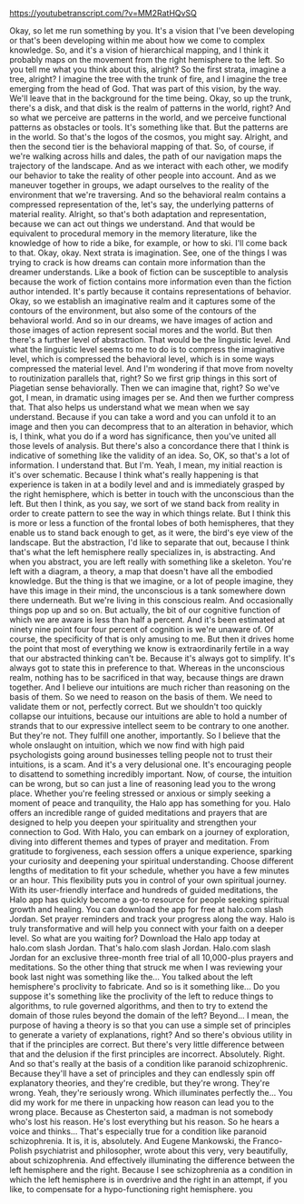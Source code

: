 https://youtubetranscript.com/?v=MM2RatHQvSQ

 Okay, so let me run something by you. It's a vision that I've been developing or that's been developing within me about how we come to complex knowledge. So, and it's a vision of hierarchical mapping, and I think it probably maps on the movement from the right hemisphere to the left. So you tell me what you think about this, alright? So the first strata, imagine a tree, alright? I imagine the tree with the trunk of fire, and I imagine the tree emerging from the head of God. That was part of this vision, by the way. We'll leave that in the background for the time being. Okay, so up the trunk, there's a disk, and that disk is the realm of patterns in the world, right? And so what we perceive are patterns in the world, and we perceive functional patterns as obstacles or tools. It's something like that. But the patterns are in the world. So that's the logos of the cosmos, you might say. Alright, and then the second tier is the behavioral mapping of that. So, of course, if we're walking across hills and dales, the path of our navigation maps the trajectory of the landscape. And as we interact with each other, we modify our behavior to take the reality of other people into account. And as we maneuver together in groups, we adapt ourselves to the reality of the environment that we're traversing. And so the behavioral realm contains a compressed representation of the, let's say, the underlying patterns of material reality. Alright, so that's both adaptation and representation, because we can act out things we understand. And that would be equivalent to procedural memory in the memory literature, like the knowledge of how to ride a bike, for example, or how to ski. I'll come back to that. Okay, okay. Next strata is imagination. See, one of the things I was trying to crack is how dreams can contain more information than the dreamer understands. Like a book of fiction can be susceptible to analysis because the work of fiction contains more information even than the fiction author intended. It's partly because it contains representations of behavior. Okay, so we establish an imaginative realm and it captures some of the contours of the environment, but also some of the contours of the behavioral world. And so in our dreams, we have images of action and those images of action represent social mores and the world. But then there's a further level of abstraction. That would be the linguistic level. And what the linguistic level seems to me to do is to compress the imaginative level, which is compressed the behavioral level, which is in some ways compressed the material level. And I'm wondering if that move from novelty to routinization parallels that, right? So we first grip things in this sort of Piagetian sense behaviorally. Then we can imagine that, right? So we've got, I mean, in dramatic using images per se. And then we further compress that. That also helps us understand what we mean when we say understand. Because if you can take a word and you can unfold it to an image and then you can decompress that to an alteration in behavior, which is, I think, what you do if a word has significance, then you've united all those levels of analysis. But there's also a concordance there that I think is indicative of something like the validity of an idea. So, OK, so that's a lot of information. I understand that. But I'm. Yeah, I mean, my initial reaction is it's over schematic. Because I think what's really happening is that experience is taken in at a bodily level and and is immediately grasped by the right hemisphere, which is better in touch with the unconscious than the left. But then I think, as you say, we sort of we stand back from reality in order to create pattern to see the way in which things relate. But I think this is more or less a function of the frontal lobes of both hemispheres, that they enable us to stand back enough to get, as it were, the bird's eye view of the landscape. But the abstraction, I'd like to separate that out, because I think that's what the left hemisphere really specializes in, is abstracting. And when you abstract, you are left really with something like a skeleton. You're left with a diagram, a theory, a map that doesn't have all the embodied knowledge. But the thing is that we imagine, or a lot of people imagine, they have this image in their mind, the unconscious is a tank somewhere down there underneath. But we're living in this conscious realm. And occasionally things pop up and so on. But actually, the bit of our cognitive function of which we are aware is less than half a percent. And it's been estimated at ninety nine point four four percent of cognition is we're unaware of. Of course, the specificity of that is only amusing to me. But then it drives home the point that most of everything we know is extraordinarily fertile in a way that our abstracted thinking can't be. Because it's always got to simplify. It's always got to state this in preference to that. Whereas in the unconscious realm, nothing has to be sacrificed in that way, because things are drawn together. And I believe our intuitions are much richer than reasoning on the basis of them. So we need to reason on the basis of them. We need to validate them or not, perfectly correct. But we shouldn't too quickly collapse our intuitions, because our intuitions are able to hold a number of strands that to our expressive intellect seem to be contrary to one another. But they're not. They fulfill one another, importantly. So I believe that the whole onslaught on intuition, which we now find with high paid psychologists going around businesses telling people not to trust their intuitions, is a scam. And it's a very delusional one. It's encouraging people to disattend to something incredibly important. Now, of course, the intuition can be wrong, but so can just a line of reasoning lead you to the wrong place. Whether you're feeling stressed or anxious or simply seeking a moment of peace and tranquility, the Halo app has something for you. Halo offers an incredible range of guided meditations and prayers that are designed to help you deepen your spirituality and strengthen your connection to God. With Halo, you can embark on a journey of exploration, diving into different themes and types of prayer and meditation. From gratitude to forgiveness, each session offers a unique experience, sparking your curiosity and deepening your spiritual understanding. Choose different lengths of meditation to fit your schedule, whether you have a few minutes or an hour. This flexibility puts you in control of your own spiritual journey. With its user-friendly interface and hundreds of guided meditations, the Halo app has quickly become a go-to resource for people seeking spiritual growth and healing. You can download the app for free at halo.com slash Jordan. Set prayer reminders and track your progress along the way. Halo is truly transformative and will help you connect with your faith on a deeper level. So what are you waiting for? Download the Halo app today at halo.com slash Jordan. That's halo.com slash Jordan. Halo.com slash Jordan for an exclusive three-month free trial of all 10,000-plus prayers and meditations. So the other thing that struck me when I was reviewing your book last night was something like the... You talked about the left hemisphere's proclivity to fabricate. And so is it something like... Do you suppose it's something like the proclivity of the left to reduce things to algorithms, to rule governed algorithms, and then to try to extend the domain of those rules beyond the domain of the left? Beyond... I mean, the purpose of having a theory is so that you can use a simple set of principles to generate a variety of explanations, right? And so there's obvious utility in that if the principles are correct. But there's very little difference between that and the delusion if the first principles are incorrect. Absolutely. Right. And so that's really at the basis of a condition like paranoid schizophrenic. Because they'll have a set of principles and they can endlessly spin off explanatory theories, and they're credible, but they're wrong. They're wrong. Yeah, they're seriously wrong. Which illuminates perfectly the... You did my work for me there in unpacking how reason can lead you to the wrong place. Because as Chesterton said, a madman is not somebody who's lost his reason. He's lost everything but his reason. So he hears a voice and thinks... That's especially true for a condition like paranoid schizophrenia. It is, it is, absolutely. And Eugene Mankowski, the Franco-Polish psychiatrist and philosopher, wrote about this very, very beautifully, about schizophrenia. And effectively illuminating the difference between the left hemisphere and the right. Because I see schizophrenia as a condition in which the left hemisphere is in overdrive and the right in an attempt, if you like, to compensate for a hypo-functioning right hemisphere. you